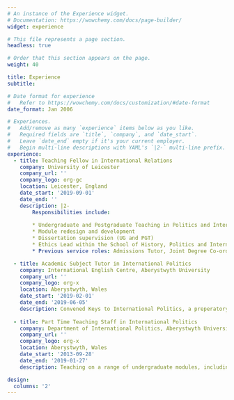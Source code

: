 ```yaml
---
# An instance of the Experience widget.
# Documentation: https://wowchemy.com/docs/page-builder/
widget: experience

# This file represents a page section.
headless: true

# Order that this section appears on the page.
weight: 40

title: Experience
subtitle:

# Date format for experience
#   Refer to https://wowchemy.com/docs/customization/#date-format
date_format: Jan 2006

# Experiences.
#   Add/remove as many `experience` items below as you like.
#   Required fields are `title`, `company`, and `date_start`.
#   Leave `date_end` empty if it's your current employer.
#   Begin multi-line descriptions with YAML's `|2-` multi-line prefix.
experience:
  - title: Teaching Fellow in International Relations
    company: University of Leicester
    company_url: ''
    company_logo: org-gc
    location: Leicester, England
    date_start: '2019-09-01'
    date_end: ''
    description: |2-
        Responsibilities include:
        
        * Undergraduate and Postgraduate Teaching in Politics and International Relations
        * Module redesign and development
        * Dissertation supervision (UG and PGT)
        * Ethics Lead within the School of History, Politics and International Relations
        * Previous service roles: Admissions Tutor, Joint Degree Co-ordinator

  - title: Academic Subject Tutor in International Politics
    company: International English Centre, Aberystwyth University
    company_url: ''
    company_logo: org-x
    location: Aberystwyth, Wales
    date_start: '2019-02-01'
    date_end: '2019-06-05'
    description: Convened Keys to International Politics, a preperatory course for international students seeking entry into the International Politics undergraduate degree.
    
  - title: Part Time Teaching Staff in International Politics
    company: Department of International Politics, Aberystwyth University
    company_url: ''
    company_logo: org-x
    location: Aberystwyth, Wales
    date_start: '2013-09-28'
    date_end: '2019-01-27'
    description: Teaching on a range of undergraduate modules, including: War, Strategy, & Intelligence; A War on the Mind: Propaganda and Secret Intelligence from the Great War to the 21st Century; The Making of the Modern World: War Peace and Revolution since 1789, Behind the Headlines; Politics in the Age of Two World Wars

design:
  columns: '2'
---
```

